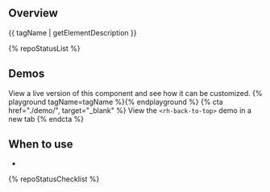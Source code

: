 ## Overview

{{ tagName | getElementDescription }}

{% repoStatusList %}

## Demos
  View a live version of this component and see how it can be customized.
  {% playground tagName=tagName %}{% endplayground %}
  {% cta href="./demo/", target="_blank" %}
    View the `<rh-back-to-top>` demo in a new tab
  {% endcta %}


## When to use
  - 

{% repoStatusChecklist %}



